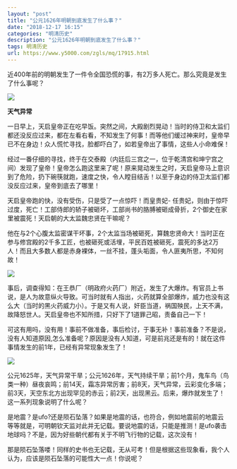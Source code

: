 ```yaml
---
layout: "post"
title: "公元1626年明朝到底发生了什么事？"
date: "2018-12-17 16:15"
categories: "明清历史"
description: "公元1626年明朝到底发生了什么事？"
tags: 明清历史
url: https://www.y5000.com/zgls/mq/17915.html
---
```






近400年前的明朝发生了一件令全国恐慌的事，有2万多人死亡。那么究竟是发生了什么事呢？

![](https://img.y5000.com/uploads/allimg/170327/10134G053-0.jpg)

**天气异常**

一日早上，天启皇帝正在吃早饭。突然之间，大殿剧烈晃动！当时的侍卫和太监们都还没反应过来，都在左看右看，不知发生了何事！而等他们缓过神来时，皇帝早已不在身边！众人慌忙寻找，脸都吓白了，如若皇帝出了事情，这些人小命难保！

经过一番仔细的寻找，终于在交泰殿（内廷后三宫之一，位于乾清宫和坤宁宫之间）发现了皇帝！皇帝怎么跑这里来了呢！原来晃动发生之时，天启皇帝马上意识到了危险，扔下碗筷就跑，速度之快，令人瞠目结舌！以至于身边的侍卫太监们都没反应过来，皇帝到底去了哪里！

天启皇帝跑的快，没有受伤，只是受了一点惊吓！而皇贵妃-
任贵妃，则由于惊吓过度，死亡！工部侍郎的轿子被砸坏，工部尚书的胳膊被砸成骨折，2个御史在家里被震死！天启朝的大太监魏忠贤在干嘛呢？

他在与2个心腹太监密谋干坏事，2个太监当场被砸死，算魏忠贤命大！当时正在参与修宫殿的2千多工匠，也被砸死或活埋，平民百姓被砸死，震死的多达2万人！而且大多数人都是赤身裸体，一丝不挂，蓬头垢面，令人匪夷所思，不知何故！

![](https://img.y5000.com/uploads/allimg/170327/10134IW7-1.jpg)

事后，调查得知：在王恭厂（明政府火药厂）附近，发生了大爆炸。有官员上书说，是人为故意纵火导致。可当时就有人指出，火药就算全部爆炸，威力也没有这么大（当时的黑火药威力小）。于是又有人说，奸臣当道，祸国殃民，上天不满，故降怒世人。天启皇帝也不知所措，只好下了1道罪己昭，责备自己一下！

可这有用吗，没有用！事前不做准备，事后检讨，于事无补！事前准备？不是说，没有人知道原因,怎么准备呢？原因是没有人知道，可是前兆还是有的！就在这件事情发生的前1年，已经有异常现象发生了！

![](https://img.y5000.com/uploads/allimg/170327/10134L916-2.jpg)

公元1625年，天气异常干旱；公元1626年，天气持续干旱；前1个月，鬼车鸟（鸟类一种）昼夜哀鸣；前14天，霜冻异常厉害；前8天，天气异常，云彩变化多端；前3天，天空东北方出现罕见的赤云；前2天，出现黑云。后来，爆炸就发生了！这一系列现象说明了什么呢？

是地震？是ufo?还是陨石坠落？如果是地震的话，也符合，例如地震前的地震云等等就是，可明朝钦天监对此并无记载。要说地震的话，只能是推测！是ufo袭击地球吗？不是，因为好些朝代都有关于不明飞行物的记载，这次没有！

那是陨石坠落喽！同样的史书也无记载，无从可考！但是根据这些现象看，我个人认为，应该是陨石坠落的可能性大一点！你说呢？
